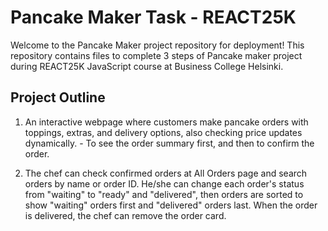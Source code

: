 # Pancake Maker Task - REACT25K

Welcome to the Pancake Maker project repository for deployment! This repository contains files to complete 3 steps of Pancake maker project during REACT25K JavaScript course at Business College Helsinki.

## Project Outline

1. An interactive webpage where customers make pancake orders with toppings, extras, and delivery options, also checking price updates dynamically. - To see the order summary first, and then to confirm the order.

2. The chef can check confirmed orders at All Orders page and search orders by name or order ID. He/she can change each order's status from "waiting" to "ready" and "delivered", then orders are sorted to show "waiting" orders first and "delivered" orders last. When the order is delivered, the chef can remove the order card.
